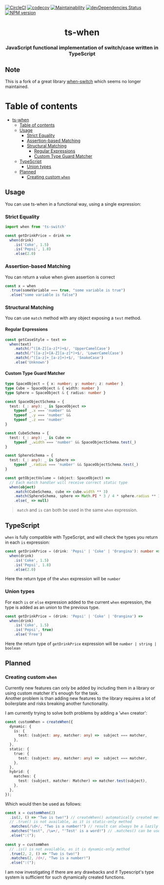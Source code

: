[![CircleCI](https://circleci.com/gh/nawordar/ts-when.svg?style=shield)](https://circleci.com/gh/nawordar/ts-when)
[![codecov](https://codecov.io/gh/nawordar/ts-when/branch/master/graph/badge.svg)](https://codecov.io/gh/nawordar/ts-when)
[![Maintainability](https://api.codeclimate.com/v1/badges/acbaf24c14a3478dc54b/maintainability)](https://codeclimate.com/github/nawordar/ts-when/maintainability)
[![devDependencies Status](https://david-dm.org/nawordar/ts-when/dev-status.svg)](https://david-dm.org/nawordar/ts-when?type=dev)
[![NPM version](https://badge.fury.io/js/ts-when.svg)](http://badge.fury.io/js/ts-when)

<h1 align="center">ts-when</h1>

<h3 align="center">
  JavaScript functional implementation of switch/case written in TypeScript
</h3>

## Note

This is a fork of a great library [when-switch] which seems no longer maintained.

Table of contents
=================

* [ts-when](#ts-when)
   * [Table of contents](#table-of-contents)
   * [Usage](#usage)
      * [Strict Equality](#strict-equality)
      * [Assertion-based Matching](#assertion-based-matching)
      * [Structural Matching](#structural-matching)
         * [Regular Expressions](#regular-expressions)
         * [Custom Type Guard Matcher](#custom-type-guard-matcher)
   * [TypeScript](#typescript)
      * [Union types](#union-types)
   * [Planned](#planned)
      * [Creating custom `when`](#creating-custom-when)

## Usage

You can use ts-when in a functional way, using a single expression:

### Strict Equality

```js
import when from 'ts-switch'

const getDrinkPrice = drink =>
  when(drink)
    .is('Coke', 1.5)
    .is('Pepsi', 1.8)
    .else(2.0)
```

### Assertion-based Matching

You can return a value when given assertion is correct

```ts
const x = when
  .true(someVariable === true, "some variable is true")
  .else("some variable is false")

```

### Structural Matching

You can use `match` method with any object exposing a `test` method.

#### Regular Expressions

```js
const getCaseStyle = text =>
  when(text)
    .match(/^([A-Z][a-z]*)+$/, 'UpperCamelCase')
    .match(/^([a-z]+[A-Z][a-z]*)+$/, 'LowerCamelCase')
    .match(/^([a-z]+_[a-z]+)+$/, 'SnakeCase')
    .else('Unknown')
```

#### Custom Type Guard Matcher

```ts
type SpaceObject = { x: number; y: number; z: number }
type Cube = SpaceObject & { width: number }
type Sphere = SpaceObject & { radius: number }

const SpaceObjectSchema = {
  test: (_: any): _ is SpaceObject =>
    typeof _.x === 'number' &&
    typeof _.y === 'number' &&
    typeof _.z === 'number'
}

const CubeSchema = {
  test: (_: any): _ is Cube =>
    typeof _.width === 'number' && SpaceObjectSchema.test(_)
}

const SphereSchema = {
  test: (_: any): _ is Sphere =>
    typeof _.radius === 'number' && SpaceObjectSchema.test(_)
}

const getObjectVolume = (object: SpaceObject) =>
  // Each match handler will receive correct static type
  when(object)
    .match(CubeSchema, cube => cube.width ** 3)
    .match(SphereSchema, sphere => Math.PI * 3 / 4 * sphere.radius ** 3)
    .else(_ => null)
```

> `match` and `is` can both be used in the same `when` expression.

## TypeScript

`when` is fully compatible with TypeScript, and will check the types you return in each `is` expression:

```ts
const getDrinkPrice = (drink: 'Pepsi' | 'Coke' | 'Orangina'): number =>
  when(drink)
    .is('Coke', 1.5)
    .is('Pepsi', 1.8)
    .else(2.0)
```

Here the return type of the `when` expression will be `number`

### Union types

For each `is` or `else` expression added to the current `when` expression, the type is added as an union to the previous type.

```ts
const getDrinkPrice = (drink: 'Pepsi' | 'Coke' | 'Orangina') =>
  when(drink)
    .is('Coke', 1.5)
    .is('Pepsi', true)
    .else('Free')
```

Here the return type of `getDrinkPrice` expression will be `number | string | boolean`

## Planned

### Creating custom `when`

Currently new features can only be added by including them in a library or using custom matcher it's enough for the task.\
Another problem is than adding new features to the library requires a lot of boilerplate and risks breaking another functionality.

I am currently trying to solve both problems by adding a '`when` creator':
```ts
const customWhen = createWhen({
  dynamic: {
    is: {
      test: (subject: any, matcher: any) =>  subject === matcher,
    },
  },
  static: {
    true: {
      test: (subject: any, matcher: any) =>  subject === matcher,
    },
  },
  hybrid: {
    matches: {
      test: (subject, matcher: Matcher) => matcher.test(subject),
    },
  },
});
```
Which would then be used as follows:
```ts
const x = customWhen(2)
  .is(2, () => "Two is two!") // createWhen() automatically created method with two arguments
  // .true() is not available, as it is static-only method
  .matches(/\d+/, "Two is a number!") // result can always be a lazily evaluated function or a constant
  .matches("test", /\w+/, "'Test' is a word!") // .matches() can be used either dynamically or statically
  .else(":(");
  
const y = customWhen
  // .is() is not available, as it is dynamic-only method
  .true(2, 2, () => "Two is two!")
  .matches(2, /d+/, "Two is a number!")
  .else(":(");
```
I am now investigating if there are any drawbacks and if Typescript's type system is sufficient for such dynamically created functions.


[when-switch]: https://github.com/kube/when-switch
